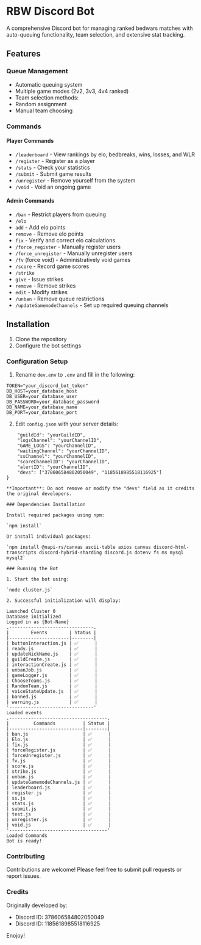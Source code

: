 # RBW Discord Bot

A comprehensive Discord bot for managing ranked bedwars matches with auto-queuing functionality, team selection, and extensive stat tracking.

## Features

### Queue Management
- Automatic queuing system 
- Multiple game modes (2v2, 3v3, 4v4 ranked)
- Team selection methods:
 - Random assignment
 - Manual team choosing

### Commands

#### Player Commands
- `/leaderboard` - View rankings by elo, bedbreaks, wins, losses, and WLR
- `/register` - Register as a player
- `/stats` - Check your statistics 
- `/submit` - Submit game results
- `/unregister` - Remove yourself from the system
- `/void` - Void an ongoing game

#### Admin Commands
- `/ban` - Restrict players from queuing
- `/elo`
 - `add` - Add elo points
 - `remove` - Remove elo points
 - `fix` - Verify and correct elo calculations
- `/force_register` - Manually register users
- `/force_unregister` - Manually unregister users
- `/fv` (force void) - Administratively void games
- `/score` - Record game scores
- `/strike`
 - `give` - Issue strikes
 - `remove` - Remove strikes
 - `edit` - Modify strikes
- `/unban` - Remove queue restrictions
- `/updateGamemodeChannels` - Set up required queuing channels

## Installation

1. Clone the repository
2. Configure the bot settings

### Configuration Setup

1. Rename `dev.env` to `.env` and fill in the following:
```env
TOKEN="your_discord_bot_token"
DB_HOST=your_database_host
DB_USER=your_database_user
DB_PASSWORD=your_database_password
DB_NAME=your_database_name
DB_PORT=your_database_port
```
2. Edit `config.json` with your server details:
```{
    "guildId": "yourGuildID",
    "logsChannel": "yourChannelID", 
    "GAME_LOGS": "yourChannelID",
    "waitingChannel": "yourChannelID",
    "ssChannel": "yourChannelID",
    "scoreChannelID": "yourChannelID",
    "alertID": "yourChannelID",
    "devs": ["378606584802050049", "1185618985518116925"]
}

**Important**: Do not remove or modify the "devs" field as it credits the original developers.

### Dependencies Installation

Install required packages using npm:

`npm install`

Or install individual packages:

`npm install @napi-rs/canvas ascii-table axios canvas discord-html-transcripts discord-hybrid-sharding discord.js dotenv fs ms mysql mysql2`

### Running the Bot

1. Start the bot using:

`node cluster.js`

2. Successful initialization will display:

Launched Cluster 0
Database initialized
Logged in as {Bot-Name}
.-------------------------------.
|        Events        | Status |
|----------------------|--------|
| buttonInteraction.js | ✅      |
| ready.js             | ✅      |
| updateNickName.js    | ✅      |
| guildCreate.js       | ✅      |
| interactionCreate.js | ✅      |
| unbanJob.js          | ✅      |
| gameLogger.js        | ✅      |
| ChooseTeams.js       | ✅      |
| RandomTeam.js        | ✅      |
| voiceStateUpdate.js  | ✅      |
| banned.js            | ✅      |
| warning.js           | ✅      |
'-------------------------------'
Loaded events
.------------------------------------.
|         Commands          | Status |
|---------------------------|--------|
| ban.js                    | ✅      |
| Elo.js                    | ✅      |
| fix.js                    | ✅      |
| forceRegister.js          | ✅      |
| forceUnregister.js        | ✅      |
| fv.js                     | ✅      |
| score.js                  | ✅      |
| strike.js                 | ✅      |
| unban.js                  | ✅      |
| updateGamemodeChannels.js | ✅      |
| leaderboard.js            | ✅      |
| register.js               | ✅      |
| ss.js                     | ✅      |
| stats.js                  | ✅      |
| submit.js                 | ✅      |
| test.js                   | ✅      |
| unregister.js             | ✅      |
| void.js                   | ✅      |
'------------------------------------'
Loaded Commands
Bot is ready!

```
### Contributing
Contributions are welcome! Please feel free to submit pull requests or report issues.

### Credits

Originally developed by:

- Discord ID: 378606584802050049
- Discord ID: 1185618985518116925

Enojoy!

```